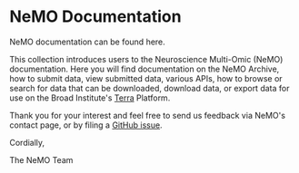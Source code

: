 # NeMO Documentation

NeMO documentation can be found here.  

This collection introduces users to the Neuroscience Multi-Omic (NeMO) documentation. Here you will find documentation on the NeMO Archive, how to submit data, view submitted data, various APIs, how to browse or search for data that can be downloaded, download data, or export data for use on the Broad Institute's [Terra](https://terra.bio) Platform.

Thank you for your interest and feel free to send us feedback via NeMO's contact page, or by filing a [GitHub issue](https://github.com/nemoarchive/helpdesk/issues/new/choose).

Cordially,

The NeMO Team
